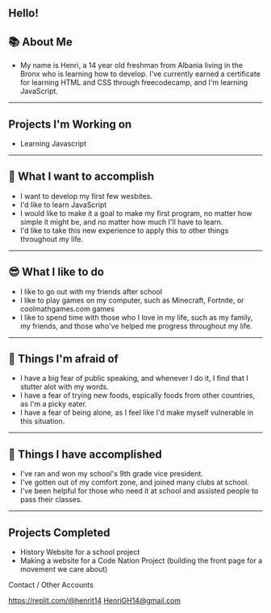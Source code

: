 
Hello!
-----------
📚 About Me
-----------

<!---
Henrit14/Henrit14 is a ✨ special ✨ repository because its `README.md` (this file) appears on your GitHub profile.
You can click the Preview link to take a look at your changes.
--->
- My name is Henri, a 14 year old freshman from Albania living in the Bronx who is learning how to develop. I've currently earned a certificate for learning HTML and CSS through freecodecamp, and I'm learning JavaScript.
---------------------------
Projects I'm Working on
---------------------------
- Learning Javascript
- ---------------------------
🤔 What I want to accomplish
-----------------------------
- I want to develop my first few wesbites.
- I'd like to learn JavaScript
- I would like to make it a goal to make my first program, no matter how simple it might be, and no matter how much I'll have to learn.
- I'd like to take this new experience to apply this to other things throughout my life.
-----------------------------
😎 What I like to do
-----------------------------
- I like to go out with my friends after school
- I like to play games on my computer, such as Minecraft, Fortnite, or coolmathgames.com games
- I like to spend time with those who I love in my life, such as my family, my friends, and those who've helped me progress throughout my life.
-----------------------------
🤮 Things I'm afraid of
-----------------------------
- I have a big fear of public speaking, and whenever I do it, I find that I stutter alot with my words.
- I have a fear of trying new foods, espically foods from other countries, as I'm a picky eater.
- I have a fear of being alone, as I feel like I'd make myself vulnerable in this situation.
-----------------------------
🥳 Things I have accomplished
-----------------------------
- I've ran and won my school's 9th grade vice president.
- I've gotten out of my comfort zone, and joined many clubs at school.
- I've been helpful for those who need it at school and assisted people to pass their classes.
------------------------------
Projects Completed
------------------------------
- History Website for a school project
- Making a website for a Code Nation Project (building the front page for a movement we care about)

  
Contact / Other Accounts

https://replit.com/@henrit14
HenriGH14@gmail.com
